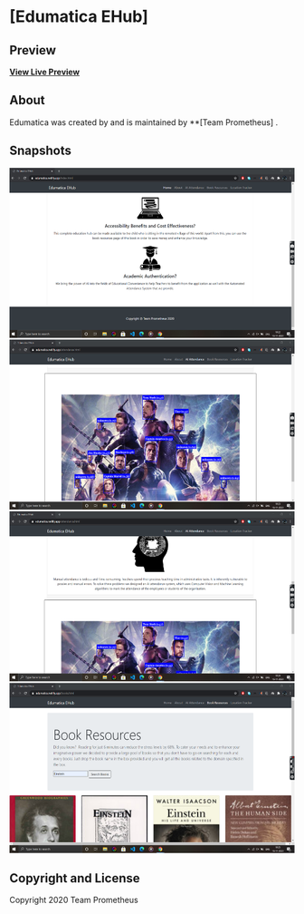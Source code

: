 # [Edumatica EHub]

## Preview

**[View Live Preview](https://edumatica.netlify.app/)**


## About

Edumatica was created by and is maintained by **[Team Prometheus]
.

## Snapshots 

<img src="Edumatica 1.png" height="300px">  <img src="Edumatica 2.png" height="300px">
<img src="Edumatica 3.png" height="300px">  <img src="Edumatica 4.png" height="300px">

## Copyright and License

Copyright 2020 Team Prometheus
